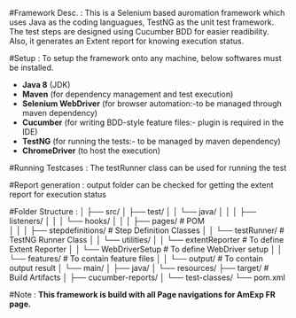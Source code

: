 #Framework Desc. :
This is a Selenium based auromation framework which uses Java as the coding languagues, TestNG as the unit test framework. The test steps are designed using Cucumber BDD for easier readibility. Also, it generates an Extent report for knowing execution status.

#Setup :
To setup the framework onto any machine, below softwares must be installed.
- **Java 8** (JDK)
- **Maven** (for dependency management and test execution)
- **Selenium WebDriver** (for browser automation:-to be managed through maven dependency)
- **Cucumber** (for writing BDD-style feature files:- plugin is required in the IDE)
- **TestNG** (for running the tests:- to be managed by maven dependency)
- **ChromeDriver** (to host the execution)

#Running Testcases :
The testRunner class can be used for running the test

#Report generation :
output folder can be checked for getting the extent report for execution status

#Folder Structure :
│
├── src/
│   ├── test/
│   │   └── java/
│   │       │   ├── listeners/
│   │       │        └── hooks/ 
│   │       │   ├── pages/                   # POM   
│   │       │   ├── stepdefinitions/         # Step Definition Classes
│   │             └── testRunner/            # TestNG Runner Class
│   │       └── utilities/
│   │           └── extentReporter           # To define Extent Reporter
│   │           └── WebDriverSetup           # To define WebDriver setup
│   │   └── features/                        # To contain feature files
│   │   └── output/                          # To contain output result 
│   └── main/
│       ├── java/
│       └── resources/
├── target/                                      # Build Artifacts
│   ├── cucumber-reports/
│   └── test-classes/
└── pom.xml   

#Note :
**This framework is build with all Page navigations for AmExp FR page.**
